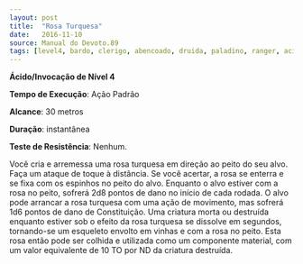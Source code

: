 ```yaml
---
layout: post
title:  "Rosa Turquesa"
date:   2016-11-10
source: Manual do Devoto.89
tags: [level4, bardo, clerigo, abencoado, druida, paladino, ranger, acido, invocacao, padrao, metros, instantanea, nenhum, dano]
---
```


**Ácido/Invocação de Nível 4**

**Tempo de Execução**: Ação Padrão

**Alcance**: 30 metros

**Duração**: instantânea

**Teste de Resistência**: Nenhum.

Você cria e arremessa uma rosa turquesa em direção ao peito do seu alvo. 
Faça um ataque de toque à distância. Se 
você acertar, a rosa se enterra e se fixa 
com os espinhos no peito do alvo. Enquanto o alvo estiver com a rosa no peito, sofrerá 2d8 pontos de dano no início 
de cada rodada. O alvo pode arrancar a 
rosa turquesa com uma ação de movimento, mas sofrerá 1d6 pontos de dano 
de Constituição. Uma criatura morta ou 
destruída enquanto estiver sob o efeito 
da rosa turquesa se dissolve em segundos, tornando-se um esqueleto envolto 
em vinhas e com a rosa no peito. Esta 
rosa então pode ser colhida e utilizada 
como um componente material, com 
um valor equivalente de 10 TO por ND 
da criatura destruída.
